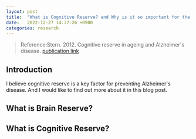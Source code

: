 ```yaml
---
layout: post
title:  "What is Cognitive Reserve? and Why is it so important for the prevention of Alzheimer's?"
date:   2022-12-27 14:37:26 +0900
categories: research
---
```


> Reference:Stern. 2012. Cognitive reserve in ageing and Alzheimer's disease. [publication link](https://pubmed.ncbi.nlm.nih.gov/23079557/)

## Introduction

I believe cognitive reserve is a key factor for preventing Alzheimer's disease. And I would like to find out more about it in this blog post.

## What is Brain Reserve?

## What is Cognitive Reserve?